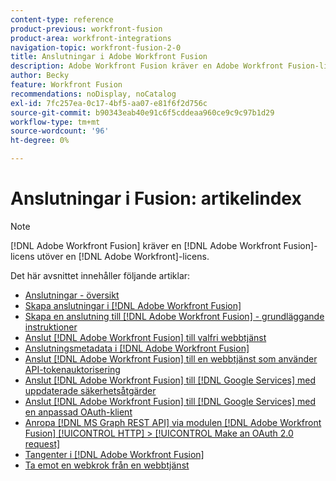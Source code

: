 ```yaml
---
content-type: reference
product-previous: workfront-fusion
product-area: workfront-integrations
navigation-topic: workfront-fusion-2-0
title: Anslutningar i Adobe Workfront Fusion
description: Adobe Workfront Fusion kräver en Adobe Workfront Fusion-licens förutom en Adobe Workfront-licens.
author: Becky
feature: Workfront Fusion
recommendations: noDisplay, noCatalog
exl-id: 7fc257ea-0c17-4bf5-aa07-e81f6f2d756c
source-git-commit: b90343eab40e91c6f5cddeaa960ce9c9c97b1d29
workflow-type: tm+mt
source-wordcount: '96'
ht-degree: 0%

---
```


# Anslutningar i Fusion: artikelindex

<!-- Audited: 3/2024-->

>[!NOTE]
>
>[!DNL Adobe Workfront Fusion] kräver en [!DNL Adobe Workfront Fusion]-licens utöver en [!DNL Adobe Workfront]-licens.

Det här avsnittet innehåller följande artiklar:

* [Anslutningar - översikt](../../workfront-fusion/connections/about-connecting-wf-fusion-to-app-or-service.md)
* [Skapa anslutningar i  [!DNL Adobe Workfront Fusion]](../../workfront-fusion/connections/connection-instruction-toc.md)
* [Skapa en anslutning till  [!DNL Adobe Workfront Fusion]  - grundläggande instruktioner](../../workfront-fusion/connections/connect-to-fusion-general.md)
* [Anslut [!DNL Adobe Workfront Fusion] till valfri webbtjänst](../../workfront-fusion/connections/connect-wf-fusion-to-any-web-service.md)
* [Anslutningsmetadata i  [!DNL Adobe Workfront Fusion]](/help/quicksilver/workfront-fusion/connections/connection-metadata.md)
* [Anslut [!DNL Adobe Workfront Fusion] till en webbtjänst som använder API-tokenauktorisering](../../workfront-fusion/connections/connect-wf-web-service-uses-api-token-auth.md)
* [Anslut [!DNL Adobe Workfront Fusion] till [!DNL Google Services] med uppdaterade säkerhetsåtgärder](../../workfront-fusion/connections/connect-to-google-with-new-security-measures.md)
* [Anslut [!DNL Adobe Workfront Fusion] till [!DNL Google Services] med en anpassad OAuth-klient](../../workfront-fusion/connections/connect-fusion-to-google-using-oauth.md)
* [Anropa  [!DNL MS Graph REST API] via modulen  [!DNL Adobe Workfront Fusion] [!UICONTROL HTTP] > [!UICONTROL Make an OAuth 2.0 request]](../../workfront-fusion/connections/call-the-ms-graph-rest-api.md)
* [Tangenter i  [!DNL Adobe Workfront Fusion]](../../workfront-fusion/connections/keys.md)
* [Ta emot en webkrok från en webbtjänst](../../workfront-fusion/connections/receive-a-webhook-from-a-web-service.md)
